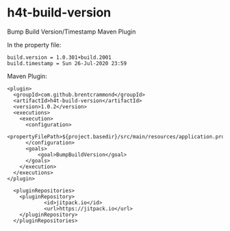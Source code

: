 # h4t-build-version
Bump Build Version/Timestamp Maven Plugin


In the property file:
```
build.version = 1.0.301+build.2001
build.timestamp = Sun 26-Jul-2020 23:59
```

Maven Plugin:
```
<plugin>
  <groupId>com.github.brentcrammond</groupId>
  <artifactId>h4t-build-version</artifactId>
  <version>1.0.2</version>
  <executions>
    <execution>
      <configuration>
        <propertyFilePath>${project.basedir}/src/main/resources/application.properties</propertyFilePath>
      </configuration>
      <goals>
          <goal>BumpBuildVersion</goal>
      </goals>
    </execution>
  </executions>
</plugin>
```      
```
  <pluginRepositories>
    <pluginRepository>
		    <id>jitpack.io</id>
		    <url>https://jitpack.io</url>
    </pluginRepository>
  </pluginRepositories>
```
